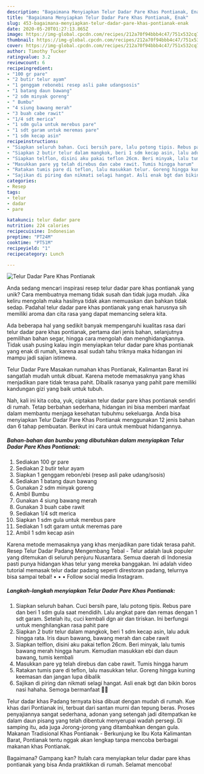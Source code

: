 ```yaml
---
description: "Bagaimana Menyiapkan Telur Dadar Pare Khas Pontianak, Enak"
title: "Bagaimana Menyiapkan Telur Dadar Pare Khas Pontianak, Enak"
slug: 453-bagaimana-menyiapkan-telur-dadar-pare-khas-pontianak-enak
date: 2020-05-20T01:27:13.865Z
image: https://img-global.cpcdn.com/recipes/212a70f94bbb4c47/751x532cq70/telur-dadar-pare-khas-pontianak-foto-resep-utama.jpg
thumbnail: https://img-global.cpcdn.com/recipes/212a70f94bbb4c47/751x532cq70/telur-dadar-pare-khas-pontianak-foto-resep-utama.jpg
cover: https://img-global.cpcdn.com/recipes/212a70f94bbb4c47/751x532cq70/telur-dadar-pare-khas-pontianak-foto-resep-utama.jpg
author: Timothy Tucker
ratingvalue: 3.2
reviewcount: 6
recipeingredient:
- "100 gr pare"
- "2 butir telur ayam"
- "1 genggam rebonebi resep asli pake udangsosis"
- "1 batang daun bawang"
- "2 sdm minyak goreng"
- " Bumbu"
- "4 siung bawang merah"
- "3 buah cabe rawit"
- "1/4 sdt merica"
- "1 sdm gula untuk merebus pare"
- "1 sdt garam untuk meremas pare"
- "1 sdm kecap asin"
recipeinstructions:
- "Siapkan seluruh bahan. Cuci bersih pare, lalu potong tipis. Rebus pare dan beri 1 sdm gula saat mendidih. Lalu angkat pare dan remas dengan 1 sdt garam. Setelah itu, cuci kembali dgn air dan tiriskan. Ini berfungsi untuk menghilangkan rasa pahit pare"
- "Siapkan 2 butir telur dalam mangkok, beri 1 sdm kecap asin, lalu aduk hingga rata. Iris daun bawang, bawang merah dan cabe rawit"
- "Siapkan telflon, disini aku pakai teflon 26cm. Beri minyak, lalu tumis bawang merah hingga harum. Kemudian masukkan ebi dan daun bawang, tumis kembali"
- "Masukkan pare yg telah direbus dan cabe rawit. Tumis hingga harum"
- "Ratakan tumis pare di teflon, lalu masukkan telur. Goreng hingga kuning keemasan dan jangan lupa dibalik"
- "Sajikan di piring dan nikmati selagi hangat. Asli enak bgt dan bikin boros nasi hahaha. Semoga bermanfaat 💚🍀"
categories:
- Resep
tags:
- telur
- dadar
- pare

katakunci: telur dadar pare 
nutrition: 224 calories
recipecuisine: Indonesian
preptime: "PT24M"
cooktime: "PT51M"
recipeyield: "1"
recipecategory: Lunch

---
```



![Telur Dadar Pare Khas Pontianak](https://img-global.cpcdn.com/recipes/212a70f94bbb4c47/751x532cq70/telur-dadar-pare-khas-pontianak-foto-resep-utama.jpg)

Anda sedang mencari inspirasi resep telur dadar pare khas pontianak yang unik? Cara membuatnya memang tidak susah dan tidak juga mudah. Jika keliru mengolah maka hasilnya tidak akan memuaskan dan bahkan tidak sedap. Padahal telur dadar pare khas pontianak yang enak harusnya sih memiliki aroma dan cita rasa yang dapat memancing selera kita.

Ada beberapa hal yang sedikit banyak mempengaruhi kualitas rasa dari telur dadar pare khas pontianak, pertama dari jenis bahan, selanjutnya pemilihan bahan segar, hingga cara mengolah dan menghidangkannya. Tidak usah pusing kalau ingin menyiapkan telur dadar pare khas pontianak yang enak di rumah, karena asal sudah tahu triknya maka hidangan ini mampu jadi sajian istimewa.

Telur Dadar Pare Masakan rumahan khas Pontianak, Kalimantan Barat ini sangatlah mudah untuk dibuat. Karena metode memasaknya yang khas menjadikan pare tidak terasa pahit. Dibalik rasanya yang pahit pare memiliki kandungan gizi yang baik untuk tubuh.


Nah, kali ini kita coba, yuk, ciptakan telur dadar pare khas pontianak sendiri di rumah. Tetap berbahan sederhana, hidangan ini bisa memberi manfaat dalam membantu menjaga kesehatan tubuhmu sekeluarga. Anda bisa menyiapkan Telur Dadar Pare Khas Pontianak menggunakan 12 jenis bahan dan 6 tahap pembuatan. Berikut ini cara untuk membuat hidangannya.

<!--inarticleads1-->

##### Bahan-bahan dan bumbu yang dibutuhkan dalam menyiapkan Telur Dadar Pare Khas Pontianak:

1. Sediakan 100 gr pare
1. Sediakan 2 butir telur ayam
1. Siapkan 1 genggam rebon/ebi (resep asli pake udang/sosis)
1. Sediakan 1 batang daun bawang
1. Gunakan 2 sdm minyak goreng
1. Ambil  Bumbu
1. Gunakan 4 siung bawang merah
1. Gunakan 3 buah cabe rawit
1. Sediakan 1/4 sdt merica
1. Siapkan 1 sdm gula untuk merebus pare
1. Sediakan 1 sdt garam untuk meremas pare
1. Ambil 1 sdm kecap asin


Karena metode memasaknya yang khas menjadikan pare tidak terasa pahit. Resep Telur Dadar Padang Mengembang Tebal - Telur adalah lauk populer yang ditemukan di seluruh penjuru Nusantara. Semua daerah di Indonesia pasti punya hidangan khas telur yang mereka banggakan. Ini adalah video tutorial memasak telur dadar padang seperti direstoran padang, telurnya bisa sampai tebal! • • • Follow social media Instagram. 

<!--inarticleads2-->

##### Langkah-langkah menyiapkan Telur Dadar Pare Khas Pontianak:

1. Siapkan seluruh bahan. Cuci bersih pare, lalu potong tipis. Rebus pare dan beri 1 sdm gula saat mendidih. Lalu angkat pare dan remas dengan 1 sdt garam. Setelah itu, cuci kembali dgn air dan tiriskan. Ini berfungsi untuk menghilangkan rasa pahit pare
1. Siapkan 2 butir telur dalam mangkok, beri 1 sdm kecap asin, lalu aduk hingga rata. Iris daun bawang, bawang merah dan cabe rawit
1. Siapkan telflon, disini aku pakai teflon 26cm. Beri minyak, lalu tumis bawang merah hingga harum. Kemudian masukkan ebi dan daun bawang, tumis kembali
1. Masukkan pare yg telah direbus dan cabe rawit. Tumis hingga harum
1. Ratakan tumis pare di teflon, lalu masukkan telur. Goreng hingga kuning keemasan dan jangan lupa dibalik
1. Sajikan di piring dan nikmati selagi hangat. Asli enak bgt dan bikin boros nasi hahaha. Semoga bermanfaat 💚🍀


Telur dadar khas Padang ternyata bisa dibuat dengan mudah di rumah. Kue khas dari Pontianak ini, terbuat dari santan murni dan tepung beras. Proses penyajiannya sangat sederhana, adonan yang setengah jadi ditempatkan ke dalam daun pisang yang telah dibentuk menyerupai wadah persegi. Di samping itu, ada juga Jorong-jorong yang ditambahkan dengan gula. Makanan Tradisional Khas Pontianak - Berkunjung ke Ibu Kota Kalimantan Barat, Pontianak tentu nggak akan lengkap tanpa mencoba berbagai makanan khas Pontianak. 

Bagaimana? Gampang kan? Itulah cara menyiapkan telur dadar pare khas pontianak yang bisa Anda praktikkan di rumah. Selamat mencoba!
